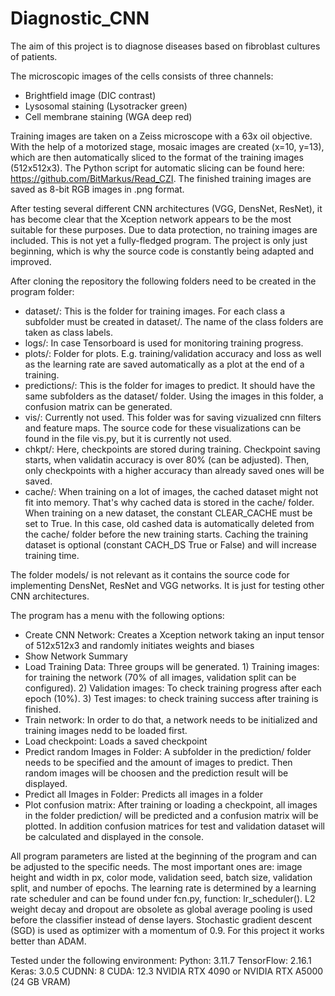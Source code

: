 # Diagnostic_CNN

The aim of this project is to diagnose diseases based on fibroblast cultures of patients. 

The microscopic images of the cells consists of three channels:
- Brightfield image (DIC contrast)
- Lysosomal staining (Lysotracker green)
- Cell membrane staining (WGA deep red)

Training images are taken on a Zeiss microscope with a 63x oil objective. With the help of a motorized stage, mosaic images are created (x=10, y=13), which are then automatically sliced to the format of the training images (512x512x3). The Python script for automatic slicing can be found here: https://github.com/BitMarkus/Read_CZI. The finished training images are saved as 8-bit RGB images in .png format.

After testing several different CNN architectures (VGG, DensNet, ResNet), it has become clear that the Xception network appears to be the most suitable for these purposes. Due to data protection, no training images are included. This is not yet a fully-fledged program. The project is only just beginning, which is why the source code is constantly being adapted and improved.

After cloning the repository the following folders need to be created in the program folder:
- dataset/: This is the folder for training images. For each class a subfolder must be created in dataset/. The name of the class folders are taken as class labels.
- logs/: In case Tensorboard is used for monitoring training progress.
- plots/: Folder for plots. E.g. training/validation accuracy and loss as well as the learning rate are saved automatically as a plot at the end of a training.
- predictions/: This is the folder for images to predict. It should have the same subfolders as the dataset/ folder. Using the images in this folder, a confusion matrix can be generated.
- vis/: Currently not used. This folder was for saving vizualized cnn filters and feature maps. The source code for these visualizations can be found in the file vis.py, but it is currently not used.
- chkpt/: Here, checkpoints are stored during training. Checkpoint saving starts, when validatin accuracy is over 80% (can be adjusted). Then, only checkpoints with a higher accuracy than already saved ones will be saved.
- cache/: When training on a lot of images, the cached dataset might not fit into memory. That's why cached data is stored in the cache/ folder. When training on a new dataset, the constant CLEAR_CACHE must be set to True. In this case, old cashed data is automatically deleted from the cache/ folder before the new training starts. Caching the training dataset is optional (constant CACH_DS True or False) and will increase training time.

The folder models/ is not relevant as it contains the source code for implementing DensNet, ResNet and VGG networks. It is just for testing other CNN architectures.

The program has a menu with the following options:
- Create CNN Network: Creates a Xception network taking an input tensor of 512x512x3 and randomly initiates weights and biases
- Show Network Summary
- Load Training Data: Three groups will be generated. 1) Training images: for training the network (70% of all images, validation split can be configured). 2) Validation images: To check training progress after each epoch (10%). 3) Test images: to check training success after training is finished.
- Train network: In order to do that, a network needs to be initialized and training images nedd to be loaded first.
- Load checkpoint: Loads a saved checkpoint
- Predict random Images in Folder: A subfolder in the prediction/ folder needs to be specified and the amount of images to predict. Then random images will be choosen and the prediction result will be displayed.
- Predict all Images in Folder: Predicts all images in a folder
- Plot confusion matrix: After training or loading a checkpoint, all images in the folder prediction/ will be predicted and a confusion matrix will be plotted. In addition confusion matrices for test and validation dataset will be calculated and displayed in the console.

All program parameters are listed at the beginning of the program and can be adjusted to the specific needs. The most important ones are: image height and width in px, color mode, validation seed, batch size, validation split, and number of epochs. The learning rate is determined by a learning rate scheduler and can be found under fcn.py, function: lr_scheduler(). L2 weight decay and dropout are obsolete as global average pooling is used before the classifier instead of dense layers. Stochastic gradient descent (SGD) is used as optimizer with a momentum of 0.9. For this project it works better than ADAM.

Tested under the following environment:
Python:  3.11.7
TensorFlow:  2.16.1
Keras:  3.0.5 
CUDNN:  8
CUDA:  12.3
NVIDIA RTX 4090 or NVIDIA RTX A5000 (24 GB VRAM)